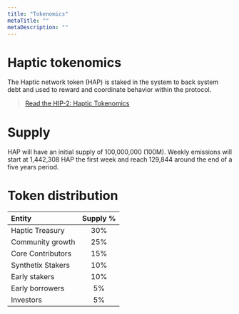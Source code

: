 ```yaml
---
title: "Tokenomics"
metaTitle: ""
metaDescription: ""
---
```


# Haptic tokenomics
 
The Haptic network token (HAP) is staked in the system to back system debt and used to reward and coordinate behavior within the  protocol.

> [Read the HIP-2: Haptic Tokenomics](https://hips.haptic.finance)


# Supply

HAP will have an initial supply of 100,000,000 (100M). Weekly emissions will start at 1,442,308 HAP the first week and reach 129,844 around the end of a five years period. 

# Token distribution

| Entity      | Supply % |
| :---        |    :----:   |
| Haptic Treasury   | 30%       |
| Community growth   | 25%        |
| Core Contributors  |15%        |
| Synthetix Stakers      |10%      |
| Early stakers | 10%         |
| Early borrowers | 5%        |
| Investors   | 5%        |
